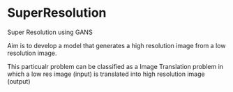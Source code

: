 # SuperResolution
Super Resolution using GANS


Aim is to develop a model that generates a high resolution image from a low resolution image.

This particualr problem can be classified as a Image Translation problem in which a low res image (input) is translated into high resolution image (output)

